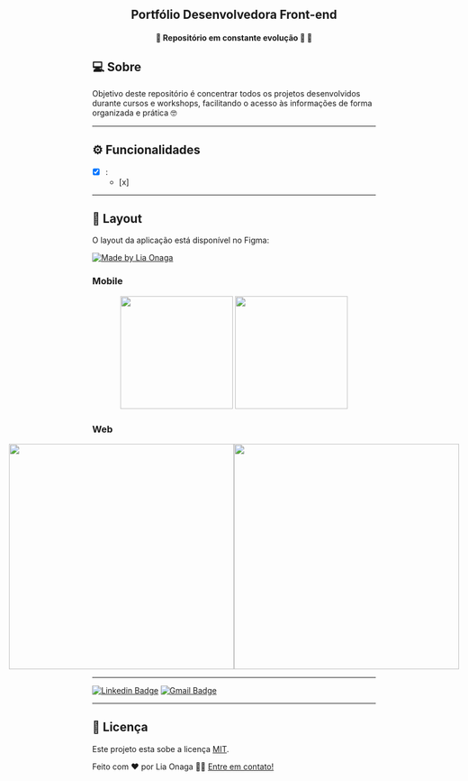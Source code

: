 <h2 align="center">
    Portfólio Desenvolvedora Front-end
</h2>

<h4 align="center"> 
	🚧  Repositório em constante evolução 🚀 🚧
</h4>

## 💻 Sobre

Objetivo deste repositório é concentrar todos os projetos desenvolvidos durante cursos e workshops, facilitando o acesso às informações de forma organizada e prática 🤓

---

## ⚙️ Funcionalidades

- [x] :
  - [x] 

---

## 🎨 Layout

O layout da aplicação está disponível no Figma:

<a href="">
  <img alt="Made by Lia Onaga" src="https://img.shields.io/badge/Acessar%20Layout%20-Figma-%2304D361">
</a>


### Mobile

<p align="center">
  <img alt="" title="#" src="./" width="200px">

  <img alt="" title="#" src="./" width="200px">
</p>

### Web

<p align="center" style="display: flex; align-items: flex-start; justify-content: center;">
  <img alt="" title="#" src="./" width="400px">

  <img alt="" title="#" src="./" width="400px">
</p>

---

[![Linkedin Badge](https://img.shields.io/badge/-LiaOnaga-blue?style=flat-square&logo=Linkedin&logoColor=white&link=https://www.linkedin.com/in/liaonaga/)](https://www.linkedin.com/in/liaonaga/) 
[![Gmail Badge](https://img.shields.io/badge/-liarikao2@gmail.com-c14438?style=flat-square&logo=Gmail&logoColor=white&link=mailto:liarikao2@gmail.com)](mailto:liarikao2@gmail.com)

---

## 📝 Licença

Este projeto esta sobe a licença [MIT](./LICENSE).

Feito com ❤️ por Lia Onaga 👋🏽 [Entre em contato!](https://www.linkedin.com/in/liaonaga/)
